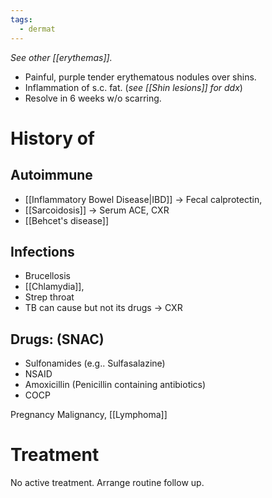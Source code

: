 ```yaml
---
tags:
  - dermat
---
```

*See other [[erythemas]].* 

- Painful, purple tender erythematous nodules over shins.
- Inflammation of s.c. fat. (*see [[Shin lesions]] for ddx*)
- Resolve in 6 weeks w/o scarring.  
# History of 
## Autoimmune
- [[Inflammatory Bowel Disease|IBD]] -> Fecal calprotectin,
- [[Sarcoidosis]] -> Serum ACE, CXR
- [[Behcet's disease]]

## Infections
- Brucellosis
- [[Chlamydia]],
- Strep throat
- TB can cause but not its drugs -> CXR

## Drugs: (SNAC)
- Sulfonamides (e.g.. Sulfasalazine)
- NSAID
- Amoxicillin (Penicillin containing antibiotics)
- COCP

Pregnancy
Malignancy, [[Lymphoma]]

# Treatment
No active treatment. 
Arrange routine follow up.